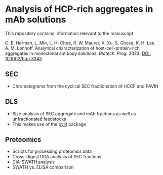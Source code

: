 # Analysis of HCP-rich aggregates in mAb solutions

This repository contains information relevant to the manuscript

C. E. Herman, L. Min, L. H. Choe, R. W. Maurer, X. Xu, S. Ghose, K. H. Lee, A. M. Lenhoff. Analytical characterization of host-cell-protein-rich aggregates in monoclonal antibody solutions. *Biotech. Prog.* 2023. [DOI: 10.1002/btpr.3343](https://doi.org/10.1002/btpr.3343)

## SEC
- Chromatograms from the cyclical SEC fractionation of HCCF and PAVIN

## DLS
- Size analysis of SEC aggregate and mAb fractions as well as unfractionated feedstocks
- This makes use of the [pyilt](https://github.com/caizkun/pyilt) package

## Proteomics
- Scripts for processing proteomics data
- Cross-digest DDA analysis of SEC fractions
- DIA-SWATH analysis
- SWATH vs. ELISA comparison
